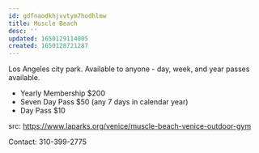 ```yaml
---
id: gdfnaodkhjvvtym7hodhlmw
title: Muscle Beach
desc: ''
updated: 1650129114005
created: 1650128721287
---
```


Los Angeles city park. Available to anyone - day, week, and year passes available.

* Yearly Membership $200
* Seven Day Pass $50 (any 7 days in calendar year)
* Day Pass $10

src: https://www.laparks.org/venice/muscle-beach-venice-outdoor-gym

Contact: 310-399-2775